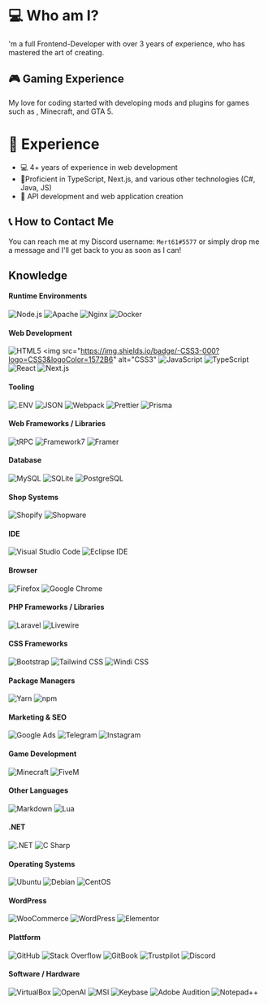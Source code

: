 # 💻 Who am I?

'm a full Frontend-Developer with over 3 years of experience, who has mastered the art of creating.

## 🎮 Gaming Experience

My love for coding started with developing mods and plugins for games such as , Minecraft, and GTA 5.

# 🚀 Experience

- 💻 4+ years of experience in web development
- 🔨Proficient in TypeScript, Next.js, and various other technologies (C#, Java, JS)
- 🚀 API development and web application creation

## 📞 How to Contact Me

You can reach me at my Discord username: `Mert61#5577` or simply drop me a message and I'll get back to you as soon as I can!

## Knowledge

#### Runtime Environments

<img src="https://img.shields.io/badge/-Node.js-000?logo=Node.js&logoColor=339933" alt="Node.js" /> <img src="https://img.shields.io/badge/-Apache-000?logo=Apache&logoColor=D22128" alt="Apache" /> <img src="https://img.shields.io/badge/-Nginx-000?logo=Nginx&logoColor=009639" alt="Nginx" /> <img src="https://img.shields.io/badge/-Docker-000?logo=Docker&logoColor=2496ED" alt="Docker" />

#### Web Development

<img src="https://img.shields.io/badge/-HTML5-000?logo=HTML5&logoColor=E34F26" alt="HTML5" /> <img src="https://img.shields.io/badge/-CSS3-000?logo=CSS3&logoColor=1572B6" alt="CSS3"  <img src="https://img.shields.io/badge/-JavaScript-000?logo=JavaScript&logoColor=F7DF1E" alt="JavaScript" /> <img src="https://img.shields.io/badge/-TypeScript-000?logo=TypeScript&logoColor=3178C6" alt="TypeScript" /> <img src="https://img.shields.io/badge/-React-000?logo=React&logoColor=61DAFB" alt="React" /> <img src="https://img.shields.io/badge/-Next.js-000?logo=Next.js&logoColor=FFF" alt="Next.js" />



#### Tooling

<img src="https://img.shields.io/badge/-.ENV-000?logo=.ENV&logoColor=ECD53F" alt=".ENV" /> <img src="https://img.shields.io/badge/-JSON-000?logo=JSON&logoColor=FFF" alt="JSON" /> <img src="https://img.shields.io/badge/-Webpack-000?logo=Webpack&logoColor=8DD6F9" alt="Webpack" /> <img src="https://img.shields.io/badge/-Prettier-000?logo=Prettier&logoColor=F7B93E" alt="Prettier" /> <img src="https://img.shields.io/badge/-Prisma-FFF?logo=Prisma&logoColor=2D3748" alt="Prisma" />

#### Web Frameworks / Libraries

<img src="https://img.shields.io/badge/-tRPC-FFF?logo=tRPC&logoColor=2596BE" alt="tRPC" /> <img src="https://img.shields.io/badge/-Framework7-000?logo=Framework7&logoColor=EE350F" alt="Framework7" /> <img src="https://img.shields.io/badge/-Framer-000?logo=Framer&logoColor=0055FF" alt="Framer" />

#### Database

<img src="https://img.shields.io/badge/-MySQL-FFF?logo=MySQL&logoColor=4479A1" alt="MySQL" /> <img src="https://img.shields.io/badge/-SQLite-FFF?logo=SQLite&logoColor=003B57" alt="SQLite" /> <img src="https://img.shields.io/badge/-PostgreSQL-FFF?logo=PostgreSQL&logoColor=4169E1" alt="PostgreSQL" />

#### Shop Systems

<img src="https://img.shields.io/badge/-Shopify-000?logo=Shopify&logoColor=7AB55C" alt="Shopify" /> <img src="https://img.shields.io/badge/-Shopware-000?logo=Shopware&logoColor=189EFF" alt="Shopware" />

#### IDE

<img src="https://img.shields.io/badge/-VSC-000?logo=Visual%20Studio%20Code&logoColor=007ACC" alt="Visual Studio Code" /> <img src="https://img.shields.io/badge/-Eclipse%20IDE-FFF?logo=Eclipse%20IDE&logoColor=2C2255" alt="Eclipse IDE" />

#### Browser

<img src="https://img.shields.io/badge/-Firefox-FFF?logo=Firefox&logoColor=FF7139" alt="Firefox" /> <img src="https://img.shields.io/badge/-Google%20Chrome-FFF?logo=Google%20Chrome&logoColor=4285F4" alt="Google Chrome" />

#### PHP Frameworks / Libraries

<img src="https://img.shields.io/badge/-Laravel-FFF?logo=Laravel&logoColor=FF2D20" alt="Laravel" /> <img src="https://img.shields.io/badge/-Livewire-FFF?logo=Livewire&logoColor=4E56A6" alt="Livewire" />

#### CSS Frameworks

<img src="https://img.shields.io/badge/-Bootstrap-FFF?logo=Bootstrap&logoColor=7952B3" alt="Bootstrap" /> <img src="https://img.shields.io/badge/-Tailwind%20CSS-000?logo=Tailwind%20CSS&logoColor=06B6D4" alt="Tailwind CSS" /> <img src="https://img.shields.io/badge/-Windi%20CSS-000?logo=Windi%20CSS&logoColor=48B0F1" alt="Windi CSS" />

#### Package Managers

<img src="https://img.shields.io/badge/-Yarn-000?logo=Yarn&logoColor=2C8EBB" alt="Yarn" /> <img src="https://img.shields.io/badge/-npm-000?logo=npm&logoColor=CB3837" alt="npm" />

#### Marketing & SEO

<img src="https://img.shields.io/badge/-Google%20Ads-FFF?logo=Google%20Ads&logoColor=4285F4" alt="Google Ads" /> <img src="https://img.shields.io/badge/-Telegram-FFF?logo=Telegram&logoColor=26A5E4" alt="Telegram" /> <img src="https://img.shields.io/badge/-Instagram-FFF?logo=Instagram&logoColor=E4405F" alt="Instagram" />

#### Game Development

<img src="https://img.shields.io/badge/-Minecraft-000?logo=Minecraft&logoColor=62B47A" alt="Minecraft" /> <img src="https://img.shields.io/badge/-FiveM-000?logo=FiveM&logoColor=F40552" alt="FiveM" />

#### Other Languages

<img src="https://img.shields.io/badge/-Markdown-FFF?logo=Markdown&logoColor=000000" alt="Markdown" /> <img src="https://img.shields.io/badge/-Lua-FFF?logo=Lua&logoColor=2C2D72" alt="Lua" />

#### .NET

<img src="https://img.shields.io/badge/-.NET-FFF?logo=.NET&logoColor=512BD4" alt=".NET" /> <img src="https://img.shields.io/badge/-C%20Sharp-000?logo=C%20Sharp&logoColor=239120" alt="C Sharp" />

#### Operating Systems

<img src="https://img.shields.io/badge/-Ubuntu-000?logo=Ubuntu&logoColor=E95420" alt="Ubuntu" /> <img src="https://img.shields.io/badge/-Debian-000?logo=Debian&logoColor=A81D33" alt="Debian" /> <img src="https://img.shields.io/badge/-CentOS-FFF?logo=CentOS&logoColor=262577" alt="CentOS" />

#### WordPress

<img src="https://img.shields.io/badge/-WooCommerce-FFF?logo=WooCommerce&logoColor=96588A" alt="WooCommerce" /> <img src="https://img.shields.io/badge/-WordPress-FFF?logo=WordPress&logoColor=21759B" alt="WordPress" /> <img src="https://img.shields.io/badge/-Elementor-000?logo=Elementor&logoColor=92003B" alt="Elementor" />

#### Plattform

<img src="https://img.shields.io/badge/-GitHub-FFF?logo=GitHub&logoColor=181717" alt="GitHub" /> <img src="https://img.shields.io/badge/-Stack%20Overflow-FFF?logo=Stack%20Overflow&logoColor=F58025" alt="Stack Overflow" /> <img src="https://img.shields.io/badge/-GitBook-000?logo=GitBook&logoColor=3884FF" alt="GitBook" /> <img src="https://img.shields.io/badge/-Trustpilot-000?logo=Trustpilot&logoColor=00B67A" alt="Trustpilot" /> <img src="https://img.shields.io/badge/-Discord-000?logo=Discord&logoColor=5865F2" alt="Discord" />

#### Software / Hardware

<img src="https://img.shields.io/badge/-VirtualBox-FFF?logo=VirtualBox&logoColor=183A61" alt="VirtualBox" /> <img src="https://img.shields.io/badge/-OpenAI-FFF?logo=OpenAI&logoColor=412991" alt="OpenAI" /> <img src="https://img.shields.io/badge/-MSI-000?logo=MSI&logoColor=FF0000" alt="MSI" /> <img src="https://img.shields.io/badge/-Keybase-000?logo=Keybase&logoColor=33A0FF" alt="Keybase" /> <img src="https://img.shields.io/badge/-Adobe%20Audition-000?logo=Adobe%20Audition&logoColor=9999FF" alt="Adobe Audition" /> <img src="https://img.shields.io/badge/-Notepad++-000?logo=Notepad%2b%2b&logoColor=90E59A" alt="Notepad++" />
